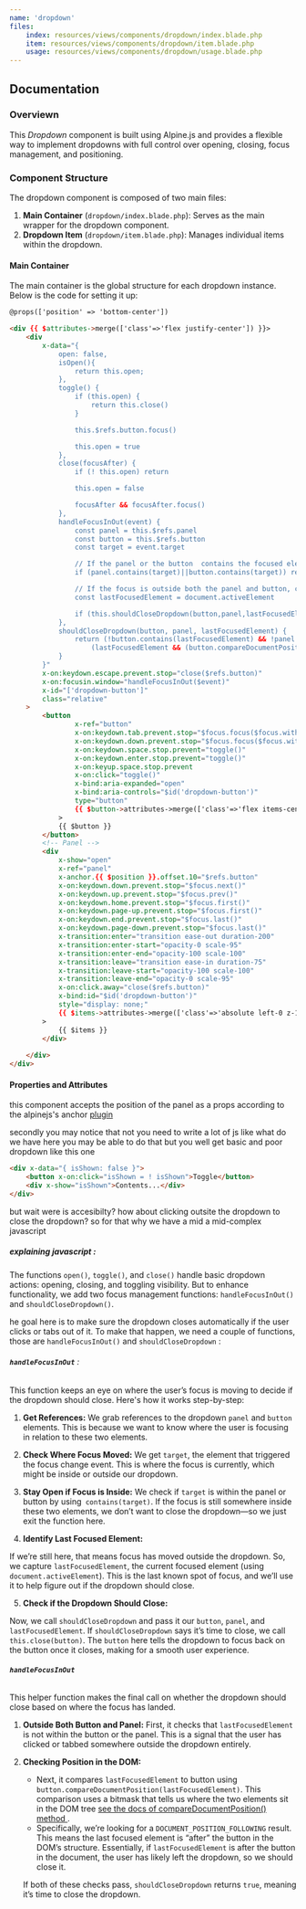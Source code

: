 ```yaml
---
name: 'dropdown'
files:
    index: resources/views/components/dropdown/index.blade.php
    item: resources/views/components/dropdown/item.blade.php
    usage: resources/views/components/dropdown/usage.blade.php
---
```



## Documentation

### Overviewn
This *Dropdown* component is built using Alpine.js and provides a flexible way to implement dropdowns with full control over opening, closing, focus management, and positioning.

### Component Structure
The dropdown component is composed of two main files: 
1. **Main Container** (``dropdown/index.blade.php``): Serves as the main wrapper for the dropdown component. 
2. **Dropdown Item** (``dropdown/item.blade.php``): Manages individual items within the dropdown. 

#### Main Container 

The main container is the global structure for each dropdown instance. Below is the code for setting it up:

```html
@props(['position' => 'bottom-center'])

<div {{ $attributes->merge(['class'=>'flex justify-center']) }}>
    <div
        x-data="{
            open: false,
            isOpen(){
                return this.open;
            },
            toggle() {
                if (this.open) {
                    return this.close()
                }

                this.$refs.button.focus()

                this.open = true
            },
            close(focusAfter) {
                if (! this.open) return

                this.open = false

                focusAfter && focusAfter.focus()
            },
            handleFocusInOut(event) {
                const panel = this.$refs.panel
                const button = this.$refs.button
                const target = event.target

                // If the panel or the button  contains the focused element, do nothing
                if (panel.contains(target)||button.contains(target)) return;

                // If the focus is outside both the panel and button, check DOM order
                const lastFocusedElement = document.activeElement

                if (this.shouldCloseDropdown(button,panel,lastFocusedElement)) this.close(button);
            },
            shouldCloseDropdown(button, panel, lastFocusedElement) {
                return (!button.contains(lastFocusedElement) && !panel.contains(lastFocusedElement)) &&
                    (lastFocusedElement && (button.compareDocumentPosition(lastFocusedElement) & Node.DOCUMENT_POSITION_FOLLOWING));
            }
        }"
        x-on:keydown.escape.prevent.stop="close($refs.button)"
        x-on:focusin.window="handleFocusInOut($event)"
        x-id="['dropdown-button']"
        class="relative"
    >
        <button
                x-ref="button"
                x-on:keydown.tab.prevent.stop="$focus.focus($focus.within($refs.panel).getFirst())"
                x-on:keydown.down.prevent.stop="$focus.focus($focus.within($refs.panel).getFirst())"
                x-on:keydown.space.stop.prevent="toggle()"
                x-on:keydown.enter.stop.prevent="toggle()"
                x-on:keyup.space.stop.prevent
                x-on:click="toggle()"
                x-bind:aria-expanded="open"
                x-bind:aria-controls="$id('dropdown-button')"
                type="button"
                {{ $button->attributes->merge(['class'=>'flex items-center px-2 py-1 rounded-md']) }}
            >
            {{ $button }}
        </button>
        <!-- Panel -->
        <div 
            x-show="open"
            x-ref="panel"
            x-anchor.{{ $position }}.offset.10="$refs.button"
            x-on:keydown.down.prevent.stop="$focus.next()"
            x-on:keydown.up.prevent.stop="$focus.prev()"
            x-on:keydown.home.prevent.stop="$focus.first()"
            x-on:keydown.page-up.prevent.stop="$focus.first()"
            x-on:keydown.end.prevent.stop="$focus.last()"
            x-on:keydown.page-down.prevent.stop="$focus.last()"
            x-transition:enter="transition ease-out duration-200"
            x-transition:enter-start="opacity-0 scale-95"
            x-transition:enter-end="opacity-100 scale-100"
            x-transition:leave="transition ease-in duration-75"
            x-transition:leave-start="opacity-100 scale-100"
            x-transition:leave-end="opacity-0 scale-95"
            x-on:click.away="close($refs.button)"
            x-bind:id="$id('dropdown-button')"
            style="display: none;"
            {{ $items->attributes->merge(['class'=>'absolute left-0 z-10 py-3 px-1 max-w-96  rounded-md shadow-md px-2 py-3  backdrop-blur-xl border border-white/15']) }}
        >
            {{ $items }}
        </div>
        
    </div>
</div>
```
#### Properties and Attributes

this component accepts the position of the panel as a props according to the alpinejs's anchor [plugin](https://alpinejs.dev/plugins/anchor#positioning) 

secondly you may notice that not you need to write a lot of js like what do we have here you may be able to do that but you well get basic and poor dropdown like this one 

```html
<div x-data="{ isShown: false }">
    <button x-on:click="isShown = ! isShown">Toggle</button> 
    <div x-show="isShown">Contents...</div>
</div>
```

but wait were is accesibilty? how about clicking outsite the dropdown to close the dropdown? so for that why we have a mid a mid-complex javascript 

##### explaining javascript : 

The functions ``open()``, ``toggle()``, and ``close()`` handle basic dropdown actions: opening, closing, and toggling visibility. But to enhance functionality, we add two focus management functions: ``handleFocusInOut()`` and ``shouldCloseDropdown()``.

he goal here is to make sure the dropdown closes automatically if the user clicks or tabs out of it. To make that happen, we need a couple of functions, those are ``handleFocusInOut()`` and ``shouldCloseDropdown`` :

###### **`handleFocusInOut`** :

This function keeps an eye on where the user’s focus is moving to decide if the dropdown should close. Here's how it works step-by-step:
1. **Get References:**
    We grab references to the dropdown ``panel`` and ``button`` elements. This is because we want to know where the user is focusing in relation to these two elements.
2. **Check Where Focus Moved:**
    We get ``target``, the element that triggered the focus change event. This is where the focus is currently, which might be inside or outside our dropdown.
3. **Stay Open if Focus is Inside:**
    We check if ``target`` is within the panel or button by using`` contains(target)``. If the focus is still somewhere inside these two elements, we don’t want to close the dropdown—so we just exit the function here.

4. **Identify Last Focused Element:**

If we’re still here, that means focus has moved outside the dropdown. So, we capture ``lastFocusedElement``, the current focused element (using ``document.activeElement``). This is the last known spot of focus, and we’ll use it to help figure out if the dropdown should close.

5. **Check if the Dropdown Should Close:**

Now, we call ``shouldCloseDropdown`` and pass it our ``button``, ``panel``, and ``lastFocusedElement``. If ``shouldCloseDropdown`` says it’s time to close, we call ``this.close(button)``. The ``button`` here tells the dropdown to focus back on the button once it closes, making for a smooth user experience.

###### **`handleFocusInOut`**
This helper function makes the final call on whether the dropdown should close based on where the focus has landed.
1. **Outside Both Button and Panel:**
    First, it checks that ``lastFocusedElement`` is not within the button or the panel. This is a signal that the user has clicked or tabbed somewhere outside the dropdown entirely.

2. **Checking Position in the DOM:**
    - Next, it compares ``lastFocusedElement`` to button using ``button.compareDocumentPosition(lastFocusedElement)``. This comparison uses a bitmask that tells us where the two elements sit in the DOM tree [see the docs of compareDocumentPosition() method ](https://developer.mozilla.org/en-US/docs/Web/API/Node/compareDocumentPosition).
    - Specifically, we’re looking for a ``DOCUMENT_POSITION_FOLLOWING`` result. This means the last focused element is “after” the button in the DOM’s structure. Essentially, if ``lastFocusedElement`` is after the button in the document, the user has likely left the dropdown, so we should close it.

    If both of these checks pass, ``shouldCloseDropdown`` returns ``true``, meaning it’s time to close the dropdown.
